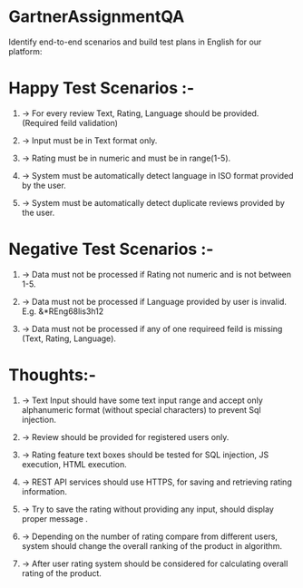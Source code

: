# GartnerAssignmentQA


Identify end-to-end scenarios and build test plans in English for our platform:

# Happy Test Scenarios :-

1. -> For every review Text, Rating, Language should be provided. (Required feild validation)

2. -> Input must be in Text format only. 

3. -> Rating must be in numeric and must be in range(1-5).

4. -> System must be automatically detect language in ISO format provided by the user.

5. -> System must be automatically detect duplicate reviews provided by the user.

# Negative Test Scenarios :-

1. -> Data must not be processed if Rating not numeric and  is not between 1-5.

2. -> Data must not be processed if Language provided by user is invalid. E.g. &*REng68lis3h12

3. -> Data must not be processed if any of one requireed feild is missing (Text, Rating, Language).

# Thoughts:-

1. -> Text Input should have some text input range and accept only alphanumeric format (without special characters) to prevent Sql injection.

2. -> Review should be provided for registered users only. 

3. -> Rating feature text boxes should be tested for SQL injection, JS execution, HTML execution.

4. -> REST API services should use HTTPS, for saving and retrieving rating information.

5. -> Try to save the rating without providing any input, should display proper message .

6. -> Depending on the number of rating compare from different users, system should change the overall ranking of the product in algorithm.

7. -> After user rating system should be considered for calculating overall rating of the product.
